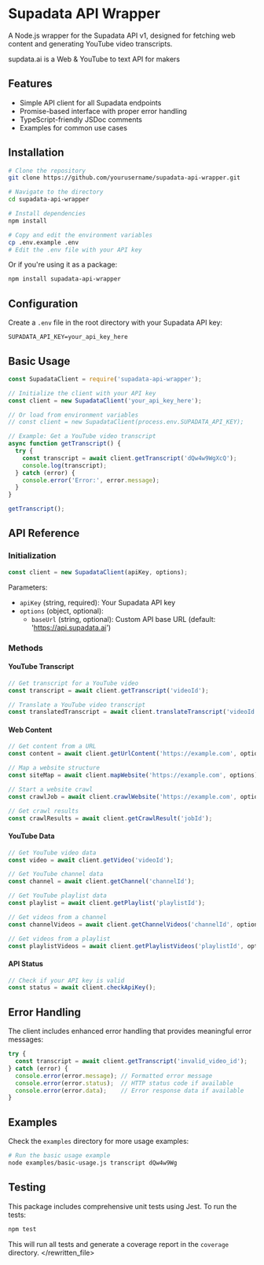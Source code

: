 # Supadata API Wrapper

A Node.js wrapper for the Supadata API v1, designed for fetching web content and generating YouTube video transcripts.

supdata.ai is a Web & YouTube to text API for makers

## Features

- Simple API client for all Supadata endpoints
- Promise-based interface with proper error handling
- TypeScript-friendly JSDoc comments
- Examples for common use cases

## Installation

```bash
# Clone the repository
git clone https://github.com/yourusername/supadata-api-wrapper.git

# Navigate to the directory
cd supadata-api-wrapper

# Install dependencies
npm install

# Copy and edit the environment variables
cp .env.example .env
# Edit the .env file with your API key
```

Or if you're using it as a package:

```bash
npm install supadata-api-wrapper
```

## Configuration

Create a `.env` file in the root directory with your Supadata API key:

```
SUPADATA_API_KEY=your_api_key_here
```

## Basic Usage

```javascript
const SupadataClient = require('supadata-api-wrapper');

// Initialize the client with your API key
const client = new SupadataClient('your_api_key_here');

// Or load from environment variables
// const client = new SupadataClient(process.env.SUPADATA_API_KEY);

// Example: Get a YouTube video transcript
async function getTranscript() {
  try {
    const transcript = await client.getTranscript('dQw4w9WgXcQ');
    console.log(transcript);
  } catch (error) {
    console.error('Error:', error.message);
  }
}

getTranscript();
```

## API Reference

### Initialization

```javascript
const client = new SupadataClient(apiKey, options);
```

Parameters:
- `apiKey` (string, required): Your Supadata API key
- `options` (object, optional):
  - `baseUrl` (string, optional): Custom API base URL (default: 'https://api.supadata.ai')

### Methods

#### YouTube Transcript

```javascript
// Get transcript for a YouTube video
const transcript = await client.getTranscript('videoId');

// Translate a YouTube video transcript
const translatedTranscript = await client.translateTranscript('videoId', 'targetLanguage');
```

#### Web Content

```javascript
// Get content from a URL
const content = await client.getUrlContent('https://example.com', options);

// Map a website structure
const siteMap = await client.mapWebsite('https://example.com', options);

// Start a website crawl
const crawlJob = await client.crawlWebsite('https://example.com', options);

// Get crawl results
const crawlResults = await client.getCrawlResult('jobId');
```

#### YouTube Data

```javascript
// Get YouTube video data
const video = await client.getVideo('videoId');

// Get YouTube channel data
const channel = await client.getChannel('channelId');

// Get YouTube playlist data
const playlist = await client.getPlaylist('playlistId');

// Get videos from a channel
const channelVideos = await client.getChannelVideos('channelId', options);

// Get videos from a playlist
const playlistVideos = await client.getPlaylistVideos('playlistId', options);
```

#### API Status

```javascript
// Check if your API key is valid
const status = await client.checkApiKey();
```

## Error Handling

The client includes enhanced error handling that provides meaningful error messages:

```javascript
try {
  const transcript = await client.getTranscript('invalid_video_id');
} catch (error) {
  console.error(error.message); // Formatted error message
  console.error(error.status);  // HTTP status code if available
  console.error(error.data);    // Error response data if available
}
```

## Examples

Check the `examples` directory for more usage examples:

```bash
# Run the basic usage example
node examples/basic-usage.js transcript dQw4w9Wg
```

## Testing

This package includes comprehensive unit tests using Jest. To run the tests:

```bash
npm test
```

This will run all tests and generate a coverage report in the `coverage` directory.
</rewritten_file>